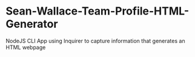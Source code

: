 # Sean-Wallace-Team-Profile-HTML-Generator
NodeJS CLI App using Inquirer to capture information that generates an HTML webpage
